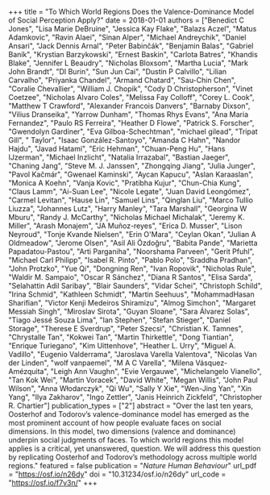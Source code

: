 +++
title = "To Which World Regions Does the Valence-Dominance Model of Social Perception Apply?"
date = 2018-01-01
authors = ["Benedict C Jones", "Lisa Marie DeBruine", "Jessica Kay Flake", "Balazs Aczel", "Matus Adamkovic", "Ravin Alaei", "Sinan Alper", "Michael Andreychik", "Daniel Ansari", "Jack Dennis Arnal", "Peter Babinčák", "Benjamin Balas", "Gabriel Baník", "Krystian Barzykowski", "Ernest Baskin", "Carlota Batres", "Khandis Blake", "Jennifer L Beaudry", "Nicholas Bloxsom", "Martha Lucia", "Mark John Brandt", "DI Burin", "Sun Jun Cai", "Dustin P Calvillo", "Lilian Carvalho", "Priyanka Chandel", "Armand Chatard", "Sau-Chin Chen", "Coralie Chevallier", "William J. Chopik", "Cody D Christopherson", "Vinet Coetzee", "Nicholas Alvaro Coles", "Melissa Fay Colloff", "Corey L. Cook", "Matthew T Crawford", "Alexander Francois Danvers", "Barnaby Dixson", "Vilius Dranseika", "Yarrow Dunham", "Thomas Rhys Evans", "Ana Maria Fernandez", "Paulo RS Ferreira", "Heather D Flowe", "Patrick S. Forscher", "Gwendolyn Gardiner", "Eva Gilboa-Schechtman", "michael gilead", "Tripat Gill", " Taylor", "Isaac González-Santoyo", "Amanda C Hahn", "Nandor Hajdu", "Javad Hatami", "Eric Hehman", "Chuan-Peng Hu", "Hans IJzerman", "Michael Inzlicht", "Natalia Irrazabal", "Bastian Jaeger", "Chaning Jang", "Steve M. J. Janssen", "Zhongqing Jiang", "Julia Junger", "Pavol Kačmár", "Gwenael Kaminski", "Aycan Kapucu", "Aslan Karaaslan", "Monica A Koehn", "Vanja Kovic", "Pratibha Kujur", "Chun-Chia Kung", "Claus Lamm", "Ai-Suan Lee", "Nicole Legate", "Juan David Leongómez", "Carmel Levitan", "Hause Lin", "Samuel Lins", "Qinglan Liu", "Marco Tullio Liuzza", "Johannes Lutz", "Harry Manley", "Tara Marshall", "Georgina W Mburu", "Randy J. McCarthy", "Nicholas Michael Michalak", "Jeremy K. Miller", "Arash Monajem", "JA Muñoz-reyes", "Erica D. Musser", "Lison Neyroud", "Tonje Kvande Nielsen", "Erin O'Mara", "Ceylan Okan", "Julian A Oldmeadow", "Jerome Olsen", "Asil Ali Özdoğru", "Babita Pande", "Marietta Papadatou-Pastou", "Arti Parganiha", "Noorshama Parveen", "Gerit Pfuhl", "Michael Carl Philipp", "Isabel R. Pinto", "Pablo Polo", "Sraddha Pradhan", "John Protzko", "Yue Qi", "Dongning Ren", "Ivan Ropovik", "Nicholas Rule", "Waldir M. Sampaio", "Oscar R Sánchez", "Diana R Santos", "Elisa Sarda", "Selahattin Adil Saribay", "Blair Saunders", "Vidar Schei", "Christoph Schild", "Irina Schmid", "Kathleen Schmidt", "Martin Seehuus", "MohammadHasan Sharifian", "Victor Kenji Medeiros Shiramizu", "Almog Simchon", "Margaret Messiah Singh", "Miroslav Sirota", "Guyan Sloane", "Sara Álvarez Solas", "Tiago Jessé Souza Lima", "Ian Stephen", "Stefan Stieger", "Daniel Storage", "Therese E Sverdrup", "Peter Szecsi", "Christian K. Tamnes", "Chrystalle Tan", "Kokwei Tan", "Martin Thirkettle", "Dong Tiantian", "Enrique Turiegano", "Kim Uittenhove", "Heather L. Urry", "Miguel A. Vadillo", "Eugenio Valderrama", "Jaroslava Varella Valentova", "Nicolas Van der Linden", "wolf vanpaemel", "M A C Varella", "Milena Vásquez-Amézquita", "Leigh Ann Vaughn", "Evie Vergauwe", "Michelangelo Vianello", "Tan Kok Wei", "Martin Voracek", "David White", "Megan Willis", "John Paul Wilson", "Anna Włodarczyk", "Qi Wu", "Sally Y Xie", "Wen-Jing Yan", "Xin Yang", "Ilya Zakharov", "Ingo Zettler", "Janis Heinrich Zickfeld", "Christopher R. Chartier"]
publication_types = ["2"]
abstract = "Over the last ten years, Oosterhof and Todorov’s valence-dominance model has emerged as the most prominent account of how people evaluate faces on social dimensions. In this model, two dimensions (valence and dominance) underpin social judgments of faces. To which world regions this model applies is a critical, yet unanswered, question. We will address this question by replicating Oosterhof and Todorov’s methodology across multiple world regions."
featured = false
publication = "*Nature Human Behaviour*"
url_pdf = "https://osf.io/n26dy"
doi = "10.31234/osf.io/n26dy"
url_code = "https://osf.io/f7v3n/"
+++
